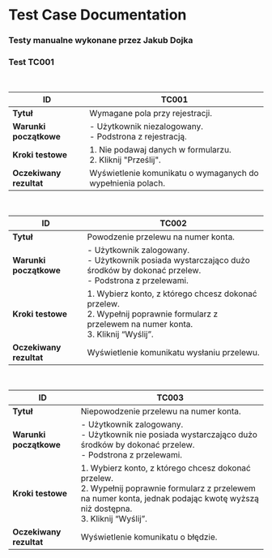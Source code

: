 # Test Case Documentation

### Testy manualne wykonane przez Jakub Dojka

### Test TC001

<br>

| ID  | TC001                              |
| ----|------------------------------------|
| **Tytuł** | Wymagane pola przy rejestracji. |
| **Warunki początkowe** | - Użytkownik niezalogowany.  <br> - Podstrona z rejestracją. |
| **Kroki testowe** | 1. Nie podawaj danych w formularzu. <br> 2. Kliknij "Prześlij". |
| **Oczekiwany rezultat** | Wyświetlenie komunikatu o wymaganych do wypełnienia polach. |

<br>

| ID  | TC002                                                                                                                                          |
| ----|------------------------------------------------------------------------------------------------------------------------------------------------|
| **Tytuł** | Powodzenie przelewu na numer konta.                                                                                                            |
| **Warunki początkowe** | - Użytkownik zalogowany.  <br> - Użytkownik posiada wystarczająco dużo środków by dokonać przelew. <br> - Podstrona z przelewami.              |
| **Kroki testowe** | 1. Wybierz konto, z którego chcesz dokonać przelew. <br> 2. Wypełnij poprawnie formularz z przelewem na numer konta. <br> 3. Kliknij “Wyślij”. |
| **Oczekiwany rezultat** | Wyświetlenie komunikatu wysłaniu przelewu.                                                                                   |

<br>

| ID  | TC003                                                                                                                                          |
| ----|------------------------------------------------------------------------------------------------------------------------------------------------|
| **Tytuł** | Niepowodzenie przelewu na numer konta.                                                                                                           |
| **Warunki początkowe** | - Użytkownik zalogowany.  <br> - Użytkownik nie posiada wystarczająco dużo środków by dokonać przelew. <br> - Podstrona z przelewami.             |
| **Kroki testowe** | 1. Wybierz konto, z którego chcesz dokonać przelew. <br> 2. Wypełnij poprawnie formularz z przelewem na numer konta, jednak podając kwotę wyższą niż dostępna. <br> 3. Kliknij “Wyślij”. |
| **Oczekiwany rezultat** | Wyświetlenie komunikatu o błędzie.                                                                                |

